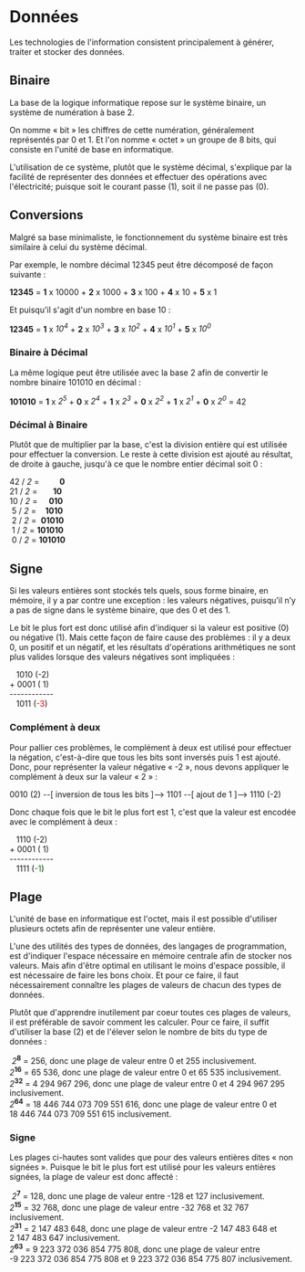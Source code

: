 # Données

Les technologies de l'information consistent principalement à générer, traiter et stocker des données.

## Binaire

La base de la logique informatique repose sur le système binaire, un système de numération à base 2.

On nomme « bit » les chiffres de cette numération, généralement représentés par 0 et 1. Et l'on nomme « octet » un groupe de 8 bits, qui consiste en l'unité de base en informatique.

L'utilisation de ce système, plutôt que le système décimal, s'explique par la facilité de représenter des données et effectuer des opérations avec l'électricité; puisque soit le courant passe (1), soit il ne passe pas (0).

## Conversions

Malgré sa base minimaliste, le fonctionnement du système binaire est très similaire à celui du système décimal.

Par exemple, le nombre décimal 12345 peut être décomposé de façon suivante :

**12345** = **1** x 10000 + **2** x 1000 + **3** x 100 + **4** x 10 + **5** x 1

Et puisqu'il s'agit d'un nombre en base 10 :

**12345** = **1** x *10<sup>4</sup>* + **2** x *10<sup>3</sup>* + **3** x *10<sup>2</sup>* + **4** x *10<sup>1</sup>* + **5** x *10<sup>0</sup>*

### Binaire à Décimal

La même logique peut être utilisée avec la base 2 afin de convertir le nombre binaire 101010 en décimal :

**101010** = **1** x *2<sup>5</sup>* + **0** x *2<sup>4</sup>* + **1** x *2<sup>3</sup>* + **0** x *2<sup>2</sup>* + **1** x *2<sup>1</sup>* + **0** x *2<sup>0</sup>* = 42

### Décimal à Binaire

Plutôt que de multiplier par la base, c'est la division entière qui est utilisée pour effectuer la conversion. Le reste à cette division est ajouté au résultat, de droite à gauche, jusqu'à ce que le nombre entier décimal soit 0 :

42 / *2* =&nbsp;&nbsp;&nbsp;&nbsp;&nbsp;&nbsp;&nbsp;&nbsp;&nbsp;**0**<br>
21 / *2* =&nbsp;&nbsp;&nbsp;&nbsp;&nbsp;&nbsp;&nbsp;**10**<br>
10 / *2* =&nbsp;&nbsp;&nbsp;&nbsp;&nbsp;**010**<br>
&nbsp;5 / *2* =&nbsp;&nbsp;&nbsp;&nbsp;**1010**<br>
&nbsp;2 / *2* =&nbsp;&nbsp;**01010**<br>
&nbsp;1 / *2* = **101010**<br>
&nbsp;0 / *2* = **101010**

## Signe

Si les valeurs entières sont stockés tels quels, sous forme binaire, en mémoire, il y a par contre une exception : les valeurs négatives, puisqu’il n’y a pas de signe dans le système binaire, que des 0 et des 1.

Le bit le plus fort est donc utilisé afin d'indiquer si la valeur est positive (0) ou négative (1). Mais cette façon de faire cause des problèmes : il y a deux 0, un positif et un négatif, et les résultats d'opérations arithmétiques ne sont plus valides lorsque des valeurs négatives sont impliquées :

&nbsp;&nbsp;&nbsp;1010 (-2)<br>
\+ 0001 ( 1)<br>
------------<br>
&nbsp;&nbsp;&nbsp;1011 (<span style="color:red">-3</span>)

### Complément à deux

Pour pallier ces problèmes, le complément à deux est utilisé pour effectuer la négation, c'est-à-dire que tous les bits sont inversés puis 1 est ajouté. Donc, pour représenter la valeur négative « -2 », nous devons appliquer le complément à deux sur la valeur « 2 » :

0010 (2) --[ inversion de tous les bits ]--> 1101 --[ ajout de 1 ]--> 1110 (-2)

Donc chaque fois que le bit le plus fort est 1, c'est que la valeur est encodée avec le complément à deux :

&nbsp;&nbsp;&nbsp;1110 (-2)<br>
\+ 0001 ( 1)<br>
------------<br>
&nbsp;&nbsp;&nbsp;1111 (<span style="color:green">-1</span>)

## Plage

L'unité de base en informatique est l'octet, mais il est possible d'utiliser plusieurs octets afin de représenter une valeur entière.

L'une des utilités des types de données, des langages de programmation, est d'indiquer l'espace nécessaire en mémoire centrale afin de stocker nos valeurs. Mais afin d'être optimal en utilisant le moins d'espace possible, il est nécessaire de faire les bons choix. Et pour ce faire, il faut nécessairement connaître les plages de valeurs de chacun des types de données.

Plutôt que d'apprendre inutilement par coeur toutes ces plages de valeurs, il est préférable de savoir comment les calculer. Pour ce faire, il suffit d'utiliser la base (2) et de l'élever selon le nombre de bits du type de données :

&nbsp;*2*<sup>**8**</sup> = 256, donc une plage de valeur entre 0 et 255 inclusivement.<br>
*2*<sup>**16**</sup> = 65 536, donc une plage de valeur entre 0 et 65 535 inclusivement.<br>
*2*<sup>**32**</sup> = 4 294 967 296, donc une plage de valeur entre 0 et 4 294 967 295 inclusivement.<br>
*2*<sup>**64**</sup> = 18 446 744 073 709 551 616, donc une plage de valeur entre 0 et 18 446 744 073 709 551 615 inclusivement.

### Signe

Les plages ci-hautes sont valides que pour des valeurs entières dites « non signées ». Puisque le bit le plus fort est utilisé pour les valeurs entières signées, la plage de valeur est donc affecté :

&nbsp;*2*<sup>**7**</sup> = 128, donc une plage de valeur entre -128 et 127 inclusivement.<br>
*2*<sup>**15**</sup> = 32 768, donc une plage de valeur entre -32 768 et 32 767 inclusivement.<br>
*2*<sup>**31**</sup> = 2 147 483 648, donc une plage de valeur entre -2 147 483 648 et 2 147 483 647 inclusivement.<br>
*2*<sup>**63**</sup> = 9 223 372 036 854 775 808, donc une plage de valeur entre -9 223 372 036 854 775 808 et 9 223 372 036 854 775 807 inclusivement.
